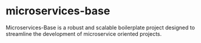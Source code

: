 # microservices-base
Microservices-Base is a robust and scalable boilerplate project designed to streamline the development of microservice oriented projects. 
